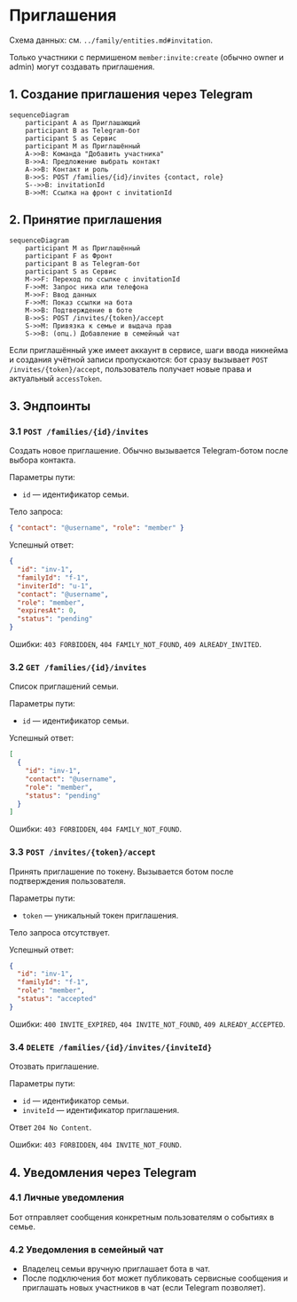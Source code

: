 # Приглашения

Схема данных: см. `../family/entities.md#invitation`.

Только участники с пермишеном `member:invite:create` (обычно owner и admin) могут создавать приглашения.

## 1. Создание приглашения через Telegram

```mermaid
sequenceDiagram
    participant A as Приглашающий
    participant B as Telegram-бот
    participant S as Сервис
    participant M as Приглашённый
    A->>B: Команда "Добавить участника"
    B->>A: Предложение выбрать контакт
    A->>B: Контакт и роль
    B->>S: POST /families/{id}/invites {contact, role}
    S-->>B: invitationId
    B->>M: Ссылка на фронт с invitationId
```

## 2. Принятие приглашения

```mermaid
sequenceDiagram
    participant M as Приглашённый
    participant F as Фронт
    participant B as Telegram-бот
    participant S as Сервис
    M->>F: Переход по ссылке с invitationId
    F->>M: Запрос ника или телефона
    M->>F: Ввод данных
    F->>M: Показ ссылки на бота
    M->>B: Подтверждение в боте
    B->>S: POST /invites/{token}/accept
    S->>M: Привязка к семье и выдача прав
    S->>B: (опц.) Добавление в семейный чат
```

Если приглашённый уже имеет аккаунт в сервисе, шаги ввода никнейма и создания учётной записи пропускаются: бот сразу вызывает `POST /invites/{token}/accept`, пользователь получает новые права и актуальный `accessToken`.

## 3. Эндпоинты

### 3.1 `POST /families/{id}/invites`
Создать новое приглашение. Обычно вызывается Telegram-ботом после выбора контакта.

Параметры пути:
- `id` — идентификатор семьи.

Тело запроса:

```json
{ "contact": "@username", "role": "member" }
```

Успешный ответ:

```json
{
  "id": "inv-1",
  "familyId": "f-1",
  "inviterId": "u-1",
  "contact": "@username",
  "role": "member",
  "expiresAt": 0,
  "status": "pending"
}
```

Ошибки: `403 FORBIDDEN`, `404 FAMILY_NOT_FOUND`, `409 ALREADY_INVITED`.

### 3.2 `GET /families/{id}/invites`
Список приглашений семьи.

Параметры пути:
- `id` — идентификатор семьи.

Успешный ответ:

```json
[
  {
    "id": "inv-1",
    "contact": "@username",
    "role": "member",
    "status": "pending"
  }
]
```

Ошибки: `403 FORBIDDEN`, `404 FAMILY_NOT_FOUND`.

### 3.3 `POST /invites/{token}/accept`
Принять приглашение по токену. Вызывается ботом после подтверждения пользователя.

Параметры пути:
- `token` — уникальный токен приглашения.

Тело запроса отсутствует.

Успешный ответ:

```json
{
  "id": "inv-1",
  "familyId": "f-1",
  "role": "member",
  "status": "accepted"
}
```

Ошибки: `400 INVITE_EXPIRED`, `404 INVITE_NOT_FOUND`, `409 ALREADY_ACCEPTED`.

### 3.4 `DELETE /families/{id}/invites/{inviteId}`
Отозвать приглашение.

Параметры пути:
- `id` — идентификатор семьи.
- `inviteId` — идентификатор приглашения.

Ответ `204 No Content`.

Ошибки: `403 FORBIDDEN`, `404 INVITE_NOT_FOUND`.

## 4. Уведомления через Telegram

### 4.1 Личные уведомления
Бот отправляет сообщения конкретным пользователям о событиях в семье.

### 4.2 Уведомления в семейный чат
- Владелец семьи вручную приглашает бота в чат.
- После подключения бот может публиковать сервисные сообщения и приглашать новых участников в чат (если Telegram позволяет).
